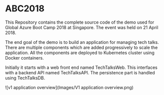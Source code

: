 # ABC2018
This Repository contains the complete source code of the demo used for Global Azure Boot Camp 2018 at Singapore. The event was held on 21 April 2018.

The end goal of the demo is to build an application for managing tech talks. There are multiple components which are added progressively to scale the application. All the components are deployed to Kubernetes cluster using Docker containers.

Initially it starts with a web front end named TechTalksWeb. This interfaces with a backend API named TechTalksAPI. The persistence part is handled using TechTalksDB. 

![v1 application overview](Images/V1 application overview.png)
